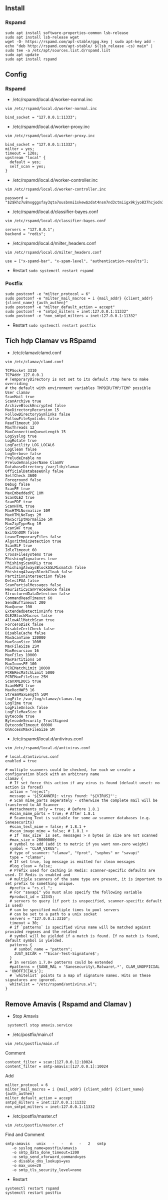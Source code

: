 ## Install 
### Rspamd
```
sudo apt install software-properties-common lsb-release
sudo apt install lsb-release wget
wget -O- https://rspamd.com/apt-stable/gpg.key | sudo apt-key add -
echo "deb http://rspamd.com/apt-stable/ $(lsb_release -cs) main" | sudo tee -a /etc/apt/sources.list.d/rspamd.list
sudo apt update
sudo apt install rspamd
```
## Config
### Rspamd
- /etc/rspamd/local.d/worker-normal.inc
```
vim /etc/rspamd/local.d/worker-normal.inc
```
 
```
bind_socket = "127.0.0.1:11333";
```

- /etc/rspamd/local.d/worker-proxy.inc
```
vim /etc/rspamd/local.d/worker-proxy.inc
```
 
```
bind_socket = "127.0.0.1:11332";
milter = yes;
timeout = 120s;
upstream "local" {
  default = yes;
  self_scan = yes;
}
```
- /etc/rspamd/local.d/worker-controller.inc
```
vim /etc/rspamd/local.d/worker-controller.inc
```
  
```
password = "$2$khz7u8nxgggsfay3qta7ousbnmi1skew$zdat4nsm7nd3ctmiigx9kjyo837hcjodn1bob5jaxt7xpkieoctb";
```
- /etc/rspamd/local.d/classifier-bayes.conf
```
vim /etc/rspamd/local.d/classifier-bayes.conf
```
 
```
servers = "127.0.0.1";
backend = "redis";
```
- /etc/rspamd/local.d/milter_headers.conf
```
vim /etc/rspamd/local.d/milter_headers.conf
```
 
```
use = ["x-spamd-bar", "x-spam-level", "authentication-results"];
```
- Restart
``` sudo systemctl restart rspamd ```
### Postfix 

```
sudo postconf -e "milter_protocol = 6"
sudo postconf -e "milter_mail_macros = i {mail_addr} {client_addr} {client_name} {auth_authen}"
sudo postconf -e "milter_default_action = accept"
sudo postconf -e "smtpd_milters = inet:127.0.0.1:11332"
sudo postconf -e "non_smtpd_milters = inet:127.0.0.1:11332"
```
- Restart
```sudo systemctl restart postfix```


## Tích hợp Clamav vs RSpamd
- /etc/clamav/clamd.conf
```
vim /etc/clamav/clamd.conf
```

```
TCPSocket 3310
TCPAddr 127.0.0.1
# TemporaryDirectory is not set to its default /tmp here to make overriding
# the default with environment variables TMPDIR/TMP/TEMP possible
User clamav
ScanMail true
ScanArchive true
ArchiveBlockEncrypted false
MaxDirectoryRecursion 15
FollowDirectorySymlinks false
FollowFileSymlinks false
ReadTimeout 180
MaxThreads 12
MaxConnectionQueueLength 15
LogSyslog true
LogRotate true
LogFacility LOG_LOCAL6
LogClean false
LogVerbose false
PreludeEnable no
PreludeAnalyzerName ClamAV
DatabaseDirectory /var/lib/clamav
OfficialDatabaseOnly false
SelfCheck 3600
Foreground false
Debug false
ScanPE true
MaxEmbeddedPE 10M
ScanOLE2 true
ScanPDF true
ScanHTML true
MaxHTMLNormalize 10M
MaxHTMLNoTags 2M
MaxScriptNormalize 5M
MaxZipTypeRcg 1M
ScanSWF true
ExitOnOOM false
LeaveTemporaryFiles false
AlgorithmicDetection true
ScanELF true
IdleTimeout 60
CrossFilesystems true
PhishingSignatures true
PhishingScanURLs true
PhishingAlwaysBlockSSLMismatch false
PhishingAlwaysBlockCloak false
PartitionIntersection false
DetectPUA false
ScanPartialMessages false
HeuristicScanPrecedence false
StructuredDataDetection false
CommandReadTimeout 60
SendBufTimeout 200
MaxQueue 100
ExtendedDetectionInfo true
OLE2BlockMacros false
AllowAllMatchScan true
ForceToDisk false
DisableCertCheck false
DisableCache false
MaxScanTime 120000
MaxScanSize 100M
MaxFileSize 25M
MaxRecursion 16
MaxFiles 10000
MaxPartitions 50
MaxIconsPE 100
PCREMatchLimit 10000
PCRERecMatchLimit 5000
PCREMaxFileSize 25M
ScanXMLDOCS true
ScanHWP3 true
MaxRecHWP3 16
StreamMaxLength 50M
LogFile /var/log/clamav/clamav.log
LogTime true
LogFileUnlock false
LogFileMaxSize 0
Bytecode true
BytecodeSecurity TrustSigned
BytecodeTimeout 60000
OnAccessMaxFileSize 5M
```
- /etc/rspamd/local.d/antivirus.conf
```
vim /etc/rspamd/local.d/antivirus.conf
```

```
# local.d/antivirus.conf
enabled = true

# multiple scanners could be checked, for each we create a configuration block with an arbitrary name
clamav {
  # If set force this action if any virus is found (default unset: no action is forced)
  action = "reject";
  message = '${SCANNER}: virus found: "${VIRUS}"';
  # Scan mime_parts seperately - otherwise the complete mail will be transfered to AV Scanner
  #attachments_only = true; # Before 1.8.1
  #scan_mime_parts = true; # After 1.8.1
  # Scanning Text is suitable for some av scanner databases (e.g. Sanesecurity)
  #scan_text_mime = false; # 1.8.1 +
  #scan_image_mime = false; # 1.8.1 +
  # If `max_size` is set, messages > n bytes in size are not scanned
  #max_size = 20000000;
  # symbol to add (add it to metric if you want non-zero weight)
  symbol = "CLAM_VIRUS";
  # type of scanner: "clamav", "fprot", "sophos" or "savapi"
  type = "clamav";
  # If set true, log message is emitted for clean messages
  #log_clean = false;
  # Prefix used for caching in Redis: scanner-specific defaults are used. If Redis is enabled and
  # multiple scanners of the same type are present, it is important to set prefix to something unique.
  #prefix = "rs_cl_";
  # For "savapi" you must also specify the following variable
  #product_id = 12345;
  # servers to query (if port is unspecified, scanner-specific default is used)
  # can be specified multiple times to pool servers
  # can be set to a path to a unix socket
  servers = "127.0.0.1:3310";
  timeout = 30;
  # if `patterns` is specified virus name will be matched against provided regexes and the related
  # symbol will be yielded if a match is found. If no match is found, default symbol is yielded.
  patterns {
    # symbol_name = "pattern";
    JUST_EICAR = '^Eicar-Test-Signature$';
  }
  # In version 1.7.0+ patterns could be extended
  #patterns = {SANE_MAL = 'Sanesecurity\.Malware\.*', CLAM_UNOFFICIAL = 'UNOFFICIAL$'};
  # `whitelist` points to a map of signature names. Hits on these signatures are ignored.
  whitelist = "/etc/rspamd/antivirus.wl";
}
```

## Remove Amavis ( Rspamd and Clamav )
- Stop Amavis
```
 systemctl stop amavis.service
 ```
 
 - /etc/postfix/main.cf
 ```
 vim /etc/postfix/main.cf
 ```
 Comment 
 ```
content_filter = scan:[127.0.0.1]:10024
content_filter = smtp-amavis:[127.0.0.1]:10024
 ```
 Add 
 ```
milter_protocol = 6
milter_mail_macros = i {mail_addr} {client_addr} {client_name} {auth_authen}
milter_default_action = accept
smtpd_milters = inet:127.0.0.1:11332
non_smtpd_milters = inet:127.0.0.1:11332
 ```
 - /etc/postfix/master.cf
 ```
 vim /etc/postfix/master.cf
 ```
 Find and Comment 
 ```
 smtp-amavis   unix   -   -   n   -   2   smtp
    -o syslog_name=postfix/amavis
    -o smtp_data_done_timeout=1200
    -o smtp_send_xforward_command=yes
    -o disable_dns_lookups=yes
    -o max_use=20
    -o smtp_tls_security_level=none
```
- Restart 
```
systemctl restart rspamd
systemctl restart postfix
```
